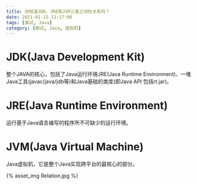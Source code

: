 ```yaml
---
title: 你知道JDK、JRE和JVM三者之间的关系吗？
date: 2021-01-15 11:17:00
tags: [面试, Java]
category: [面试, Java, 虚拟机]
---
```


# JDK(Java Development Kit)

整个JAVA的核心，包括了Java运行环境JRE(Java Runtime Environment)、一堆Java工具(javac/java/jdb等)和Java基础的类库(即Java API 包括rt.jar)。

# JRE(Java Runtime Environment)

运行基于Java语言编写的程序所不可缺少的运行环境。

# JVM(Java Virtual Machine)

Java虚拟机，它是整个Java实现跨平台的最核心的部分。

{% asset_img Relation.jpg %}
